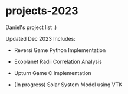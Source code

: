 # projects-2023
Daniel's project list :)

Updated Dec 2023
Includes:

- Reversi Game Python Implementation

- Exoplanet Radii Correlation Analysis

- Upturn Game C Implementation

- (In progress) Solar System Model using VTK
